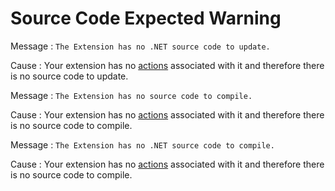 # Source Code Expected Warning

Message : `The Extension has no .NET source code to update.`

Cause : Your extension has no [actions](https://github.com/danielmarquespt/docs-product/tree/e7ea3f444d5129dab245c69ab72ae091554bc4fb/src/extensibility-and-integration/integration-studio/managing-extensions/action-define.md%3E) associated with it and therefore there is no source code to update.

Message : `The Extension has no source code to compile.`

Cause : Your extension has no [actions](https://github.com/danielmarquespt/docs-product/tree/e7ea3f444d5129dab245c69ab72ae091554bc4fb/src/extensibility-and-integration/integration-studio/managing-extensions/action-define.md%3E) associated with it and therefore there is no source code to compile.

Message : `The Extension has no .NET source code to compile.`

Cause : Your extension has no [actions](https://github.com/danielmarquespt/docs-product/tree/e7ea3f444d5129dab245c69ab72ae091554bc4fb/src/extensibility-and-integration/integration-studio/managing-extensions/action-define.md%3E) associated with it and therefore there is no source code to compile.

